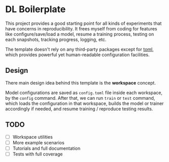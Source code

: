 # DL Boilerplate

This project provides a good starting point for all kinds of experiments that have concerns in reproducibility. It frees myself from coding for features like configure/save/load a model, resume a training process, testing on each snapshots, tracking progress, logging, etc.

The template doesn't rely on any third-party packages except for [toml](https://github.com/toml-lang/toml), which provides powerful yet human-readable configuration facilities.

## Design

There main design idea behind this template is the **workspace** concept.

Model configurations are saved as `config.toml` file inside each workspace, by the `config` command. After that, we can run `train` or `test` command, which loads the configuration in that workspace, builds the model or trainer accordingly if needed, and resume training / reproduce testing results.

## TODO
- [ ] Workspace utilities
- [ ] More example scenarios
- [ ] Tutorials and full documentation
- [ ] Tests with full coverage
